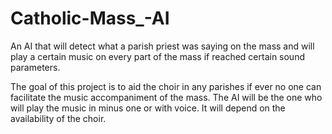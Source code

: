 # Catholic-Mass_-AI
An AI that will detect what a parish priest was saying on the mass and will play a certain music on every part of the mass if reached certain sound parameters.

The goal of this project is to aid the choir in any parishes if ever no one can facilitate the music accompaniment of the mass. The AI will be the one who will play the music in minus one or with voice. It will depend on the availability of the choir.
